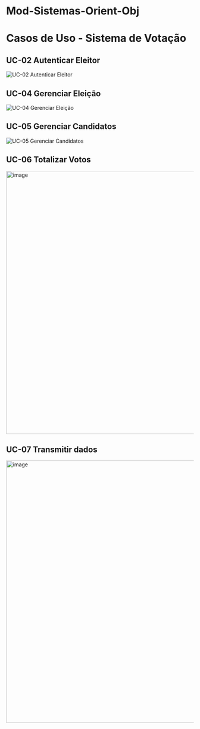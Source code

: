 # Mod-Sistemas-Orient-Obj

# Casos de Uso - Sistema de Votação

## UC-02 Autenticar Eleitor
![UC-02 Autenticar Eleitor](https://github.com/user-attachments/assets/7db9d616-57a9-4852-a792-d7c1282f3cbf)

## UC-04 Gerenciar Eleição
![UC-04 Gerenciar Eleição](https://github.com/user-attachments/assets/244ddb25-814e-4d4c-a6d7-f3eff866c8fa)

## UC-05 Gerenciar Candidatos
![UC-05 Gerenciar Candidatos](https://github.com/user-attachments/assets/4093cd50-ed88-491f-a318-35619a6985ec)

## UC-06 Totalizar Votos
<img width="985" height="705" alt="image" src="https://github.com/user-attachments/assets/6dbd7b53-1001-47da-8a2b-4d9c1ffe2e30" />

## UC-07 Transmitir dados
<img width="1002" height="703" alt="image" src="https://github.com/user-attachments/assets/b25accd8-2c50-4932-b31d-2fabfd75b3d1" />



